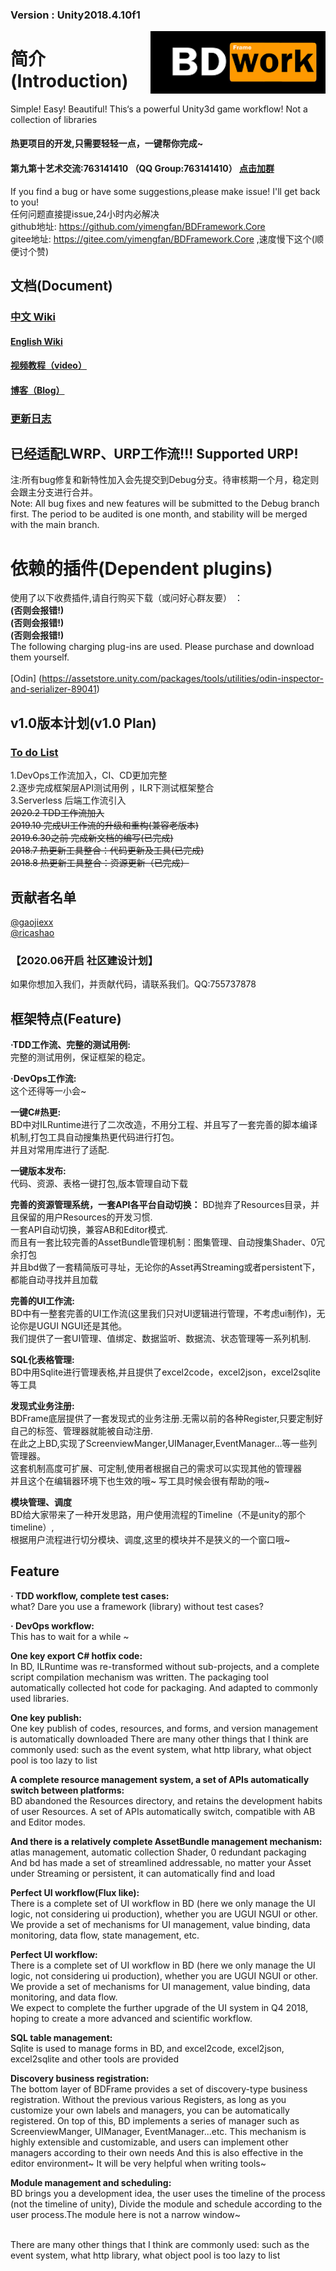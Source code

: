 ### Version : Unity2018.4.10f1  
<img src="./BDTemp/Img/logo.png" width = "280" height = "100" div align=right />

# 简介(Introduction)
Simple! Easy! Beautiful!  This‘s a powerful Unity3d game workflow! Not a collection of libraries  

#### 热更项目的开发,只需要轻轻一点，一键帮你完成~  

#### 第九第十艺术交流:763141410 （QQ Group:763141410）  [点击加群](http://shang.qq.com/wpa/qunwpa?idkey=8e33dccb44f8ac09e3d9ef421c8ec66391023ae18987bdfe5071d57e3dc8af3f)
If you find a bug or have some suggestions,please make issue! I'll get back to you!  
任何问题直接提issue,24小时内必解决   
github地址: https://github.com/yimengfan/BDFramework.Core  
gitee地址: https://gitee.com/yimengfan/BDFramework.Core  ,速度慢下这个(顺便讨个赞)

## 文档(Document)  
 ### [中文 Wiki](https://www.yuque.com/naipaopao/eg6gik)  
 #### [English Wiki](http://www.nekosang.com)  
 #### [  视频教程（video）](https://www.bilibili.com/video/av78814115/)
 #### [  博客（Blog）](https://zhuanlan.zhihu.com/c_177032018)
 ### [  更新日志 ](https://github.com/yimengfan/BDFramework.Core/wiki/V0.01-%E6%9B%B4%E6%96%B0%E6%97%A5%E5%BF%97)  
 ## 已经适配LWRP、URP工作流!!!    Supported URP!
注:所有bug修复和新特性加入会先提交到Debug分支。待审核期一个月，稳定则会跟主分支进行合并。  
Note: All bug fixes and new features will be submitted to the Debug branch first. The period to be audited is one month, and stability will be merged with the main branch.


# 依赖的插件(Dependent plugins)
使用了以下收费插件,请自行购买下载（或问好心群友要） ：  
**(否则会报错!)**  
**(否则会报错!)**  
**(否则会报错!)**  
The following charging plug-ins are used. Please purchase and download them yourself.  
<br>[Odin] (https://assetstore.unity.com/packages/tools/utilities/odin-inspector-and-serializer-89041)  

## v1.0版本计划(v1.0 Plan)
### [To do List]( https://github.com/yimengfan/BDFramework.Core/projects/1)  
1.DevOps工作流加入，CI、CD更加完整  
2.逐步完成框架层API测试用例 ，ILR下测试框架整合  
3.Serverless 后端工作流引入
<br> ~~2020.2 TDD工作流加入~~
<br> ~~2019.10 完成UI工作流的升级和重构(兼容老版本)~~
<br> ~~2019.6.30之前 完成新文档的编写(已完成)
<br> 2018.7 热更新工具整合：代码更新及工具(已完成)
<br> 2018.8 热更新工具整合：资源更新（已完成）~~  
## 贡献者名单
[@gaojiexx](https://github.com/gaojiexx)  
[@ricashao](https://github.com/ricashao)  
### 【2020.06开启 社区建设计划】  
如果你想加入我们，并贡献代码，请联系我们。QQ:755737878  
## 框架特点(Feature)
   **·TDD工作流、完整的测试用例:**  
  完整的测试用例，保证框架的稳定。
   
   **·DevOps工作流:**  
   这个还得等一小会~
  
  **一键C#热更:**  
   BD中对ILRuntime进行了二次改造，不用分工程、并且写了一套完善的脚本编译机制,打包工具自动搜集热更代码进行打包。  
   并且对常用库进行了适配.  
 
   **一键版本发布:**  
   代码、资源、表格一键打包,版本管理自动下载  

   
   **完善的资源管理系统，一套API各平台自动切换：**
   BD抛弃了Resources目录，并且保留的用户Resources的开发习惯.  
   一套API自动切换，兼容AB和Editor模式.  
   而且有一套比较完善的AssetBundle管理机制：图集管理、自动搜集Shader、0冗余打包  
   并且bd做了一套精简版可寻址，无论你的Asset再Streaming或者persistent下，都能自动寻找并且加载  
   
   **完善的UI工作流:**  
   BD中有一整套完善的UI工作流(这里我们只对UI逻辑进行管理，不考虑ui制作)，无论你是UGUI NGUI还是其他。  
   我们提供了一套UI管理、值绑定、数据监听、数据流、状态管理等一系列机制.  
   
   **SQL化表格管理:**   
   BD中用Sqlite进行管理表格,并且提供了excel2code，excel2json，excel2sqlite等工具  
   
   **发现式业务注册:**  
   BDFrame底层提供了一套发现式的业务注册.无需以前的各种Register,只要定制好自己的标签、管理器就能被自动注册.  
   在此之上BD,实现了ScreenviewManger,UIManager,EventManager...等一些列管理器。  
   这套机制高度可扩展、可定制,使用者根据自己的需求可以实现其他的管理器  
   并且这个在编辑器环境下也生效的哦~ 写工具时候会很有帮助的哦~  
   
   **模块管理、调度**  
   BD给大家带来了一种开发思路，用户使用流程的Timeline（不是unity的那个timeline）,  
   根据用户流程进行切分模块、调度,这里的模块并不是狭义的一个窗口哦~  
   

   

   ## Feature  

   **· TDD workflow, complete test cases:**  
 what? Dare you use a framework (library) without test cases?  
 
   **· DevOps workflow:**  
   This has to wait for a while ~  
      
   **One key export C# hotfix code:**  
In BD, ILRuntime was re-transformed without sub-projects, and a complete script compilation mechanism was written. The packaging tool automatically collected hot code for packaging.
And adapted to commonly used libraries.

 **One key publish:**  
One key publish of codes, resources, and forms, and version management is automatically downloaded
There are many other things that I think are commonly used: such as the event system, what http library, what object pool is too lazy to list

**A complete resource management system, a set of APIs automatically switch between platforms:**  
BD abandoned the Resources directory, and retains the development habits of user Resources.
A set of APIs automatically switch, compatible with AB and Editor modes.

**And there is a relatively complete AssetBundle management mechanism:**   
atlas management, automatic collection Shader, 0 redundant packaging
And bd has made a set of streamlined addressable, no matter your Asset under Streaming or persistent, it can automatically find and load

**Perfect UI workflow(Flux like):**  
There is a complete set of UI workflow in BD (here we only manage the UI logic, not considering ui production), whether you are UGUI NGUI or other.
We provide a set of mechanisms for UI management, value binding, data monitoring, data flow, state management, etc.  
   
   **Perfect UI workflow:**  
   There is a complete set of UI workflow in BD (here we only manage the UI logic, not considering ui production), whether you are UGUI NGUI or other.  
   We provide a set of mechanisms for UI management, value binding, data monitoring, and data flow.  
   We expect to complete the further upgrade of the UI system in Q4 2018, hoping to create a more advanced and scientific workflow.    
   
   **SQL table management:**  
Sqlite is used to manage forms in BD, and excel2code, excel2json, excel2sqlite and other tools are provided

   **Discovery business registration:**  
The bottom layer of BDFrame provides a set of discovery-type business registration. Without the previous various Registers, as long as you customize your own labels and managers, you can be automatically registered.
On top of this, BD implements a series of manager such as ScreenviewManger, UIManager, EventManager...etc.
This mechanism is highly extensible and customizable, and users can implement other managers according to their own needs
And this is also effective in the editor environment~ It will be very helpful when writing tools~

   **Module management and scheduling:**  
BD brings you a development idea, the user uses the timeline of the process (not the timeline of unity),
Divide the module and schedule according to the user process.The module here is not a narrow window~
     
   </br>There are many other things that I think are commonly used: such as the event system, what http library, what object pool is too lazy to list  

